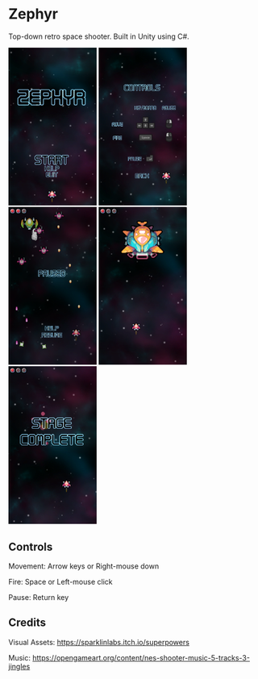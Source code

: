 # Zephyr

Top-down retro space shooter. Built in Unity using C#.

<img src="https://raw.githubusercontent.com/AlexanderFengFeng/Zephyr/master/Media/zephyr1.png" width="175"> <img src="https://raw.githubusercontent.com/AlexanderFengFeng/Zephyr/master/Media/zephyr2.png" width="175"> <img src="https://raw.githubusercontent.com/AlexanderFengFeng/Zephyr/master/Media/zephyr3.png" width="175"> <img src="https://raw.githubusercontent.com/AlexanderFengFeng/Zephyr/master/Media/zephyr4.png" width="175"> <img src="https://raw.githubusercontent.com/AlexanderFengFeng/Zephyr/master/Media/zephyr5.png" width="175">

## Controls

Movement: Arrow keys or Right-mouse down

Fire: Space or Left-mouse click

Pause: Return key

## Credits

Visual Assets: https://sparklinlabs.itch.io/superpowers

Music: https://opengameart.org/content/nes-shooter-music-5-tracks-3-jingles
